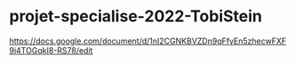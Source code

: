 # projet-specialise-2022-TobiStein

https://docs.google.com/document/d/1nI2CGNKBVZDn9qFfyEn5zhecwFXF9i4TOGqkI8-RS78/edit
